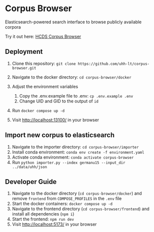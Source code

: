 # Corpus Browser

Elasticsearch-powered search interface to browse publicly available corpora

Try it out here: [HCDS Corpus Browser](https://corpus-browser.ltdemos.informatik.uni-hamburg.de/)

## Deployment

1. Clone this repository: `git clone https://github.com/uhh-lt/corpus-browser.git`
2. Navigate to the docker directory: `cd corpus-browser/docker`
3. Adjust the environment variables

   1. Copy the .env.example file to .env: `cp .env.example .env`
   2. Change UID and GID to the output of `id`

4. Run `docker compose up -d`
5. Visit [http://localhost:13100/](http://localhost:13100/) in your browser

## Import new corpus to elasticsearch

1. Navigate to the importer directory: `cd corpus-browser/importer`
2. Install conda environment: `conda env create -f environment.yaml`
3. Activate conda environment: `conda activate corpus-browser`
4. Run `python importer.py --index germanu15 --input_dir ../data/uhh/json`

## Developer Guide

1. Navigate to the docker directory (`cd corpus-browser/docker`) and remove `frontend` from `COMPOSE_PROFILES` in the `.env` file
2. Start the docker containers: `docker compose up -d`
3. Navigate to the frontend directory (`cd corpus-browser/frontend`) and install all dependencies (`npm i`)
4. Start the frontend: `npm run dev`
5. Visit [http://localhost:5173/](http://localhost:5173/) in your browser
